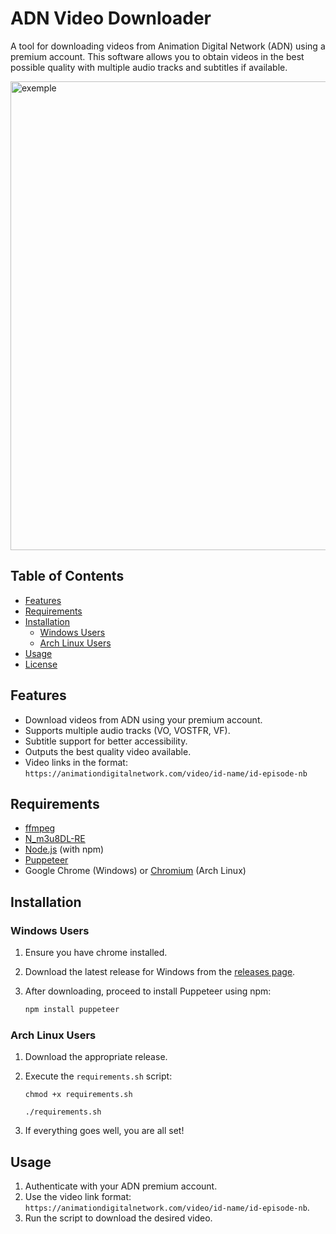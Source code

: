 # ADN Video Downloader

A tool for downloading videos from Animation Digital Network (ADN) using a premium account. This software allows you to obtain videos in the best possible quality with multiple audio tracks and subtitles if available.

<img src="https://i.imgur.com/PVNS7QU.gif" title="" alt="exemple" width="750">

## Table of Contents

- [Features](#features)
- [Requirements](#requirements)
- [Installation](#installation)
  - [Windows Users](#windows-users)
  - [Arch Linux Users](#arch-linux-users)
- [Usage](#usage)
- [License](#license)

## Features

- Download videos from ADN using your premium account.
- Supports multiple audio tracks (VO, VOSTFR, VF).
- Subtitle support for better accessibility.
- Outputs the best quality video available.
- Video links in the format: `https://animationdigitalnetwork.com/video/id-name/id-episode-nb`

## Requirements

- [ffmpeg](https://www.ffmpeg.org/)
- [N_m3u8DL-RE](https://github.com/rofl0r/n_m3u8DL-RE)
- [Node.js](https://nodejs.org/) (with npm)
- [Puppeteer](https://pptr.dev/)
- Google Chrome (Windows) or [Chromium](https://archlinux.org/packages/extra/x86_64/chromium/) (Arch Linux)

## Installation

### Windows Users

1. Ensure you have chrome installed.

2. Download the latest release for Windows from the [releases page](https://github.com/your-repo/releases).

3. After downloading, proceed to install Puppeteer using npm:
   
   ```bash
   npm install puppeteer
   ```

### Arch Linux Users

1. Download the appropriate release.

2. Execute the `requirements.sh` script:
   
   ```
   chmod +x requirements.sh
   
   ./requirements.sh
   ```

3. If everything goes well, you are all set!

## Usage

1. Authenticate with your ADN premium account.
2. Use the video link format: `https://animationdigitalnetwork.com/video/id-name/id-episode-nb`.
3. Run the script to download the desired video.

